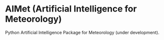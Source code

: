 # AIMet (Artificial Intelligence for Meteorology)
Python Artificial Intelligence Package for Meteorology (under development).